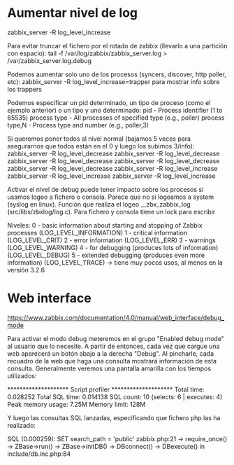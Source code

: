 # Aumentar nivel de log
zabbix_server -R log_level_increase

Para evitar truncar el fichero por el rotado de zabbix (llevarlo a una partición con espacio):
tail -f /var/log/zabbix/zabbix_server.log > /var/zabbix_server.log.debug


Podemos aumentar solo uno de los procesos (syncers, discover, http poller, etc):
zabbix_server -R log_level_increase=trapper
  para mostrar info sobre los trappers

Podemos especificar un pid determinado, un tipo de proceso (como el ejemplo anterior) o un tipo y uno determinado:
  pid - Process identifier (1 to 65535)
  process type - All processes of specified type (e.g., poller)
  process type,N - Process type and number (e.g., poller,3)


Si queremos poner todos al nivel normal (bajamos 5 veces para asegurarnos que todos están en el 0 y luego los subimos 3/info):
zabbix_server -R log_level_decrease
zabbix_server -R log_level_decrease
zabbix_server -R log_level_decrease
zabbix_server -R log_level_decrease
zabbix_server -R log_level_decrease
zabbix_server -R log_level_increase
zabbix_server -R log_level_increase
zabbix_server -R log_level_increase


Activar el nivel de debug puede tener impacto sobre los procesos si usamos logeo a fichero o consola. Parece que no si logeamos a system (syslog en linux).
Función que realiza el logeo __zbx_zabbix_log (src/libs/zbxlog/log.c). Para fichero y consola tiene un lock para escribir

Niveles:
0 - basic information about starting and stopping of Zabbix processes (LOG_LEVEL_INFORMATION)
1 - critical information (LOG_LEVEL_CRIT)
2 - error information (LOG_LEVEL_ERR)
3 - warnings (LOG_LEVEL_WARNING)
4 - for debugging (produces lots of information) (LOG_LEVEL_DEBUG)
5 - extended debugging (produces even more information) (LOG_LEVEL_TRACE) -> tiene muy pocos usos, al menos en la versión 3.2.6


# Web interface
https://www.zabbix.com/documentation/4.0/manual/web_interface/debug_mode

Para activar el modo debug meteremos en el grupo "Enabled debug mode" al usuario que lo necesite.
A partir de entonces, cada vez que cargue una web aparecerá un botón abajo a la derecha "Debug".
Al pincharle, cada recuadro de la web que haga una consulta mostrará información de esta consulta.
Generalmente veremos una pantalla amarilla con los tiempos utilizados:

******************** Script profiler ********************
Total time: 0.028252
Total SQL time: 0.014138
SQL count: 10 (selects: 6 | executes: 4)
Peak memory usage: 7.25M
Memory limit: 128M

Y luego las consultas SQL lanzadas, especificando que fichero php las ha realizado:

SQL (0.000259): SET search_path = 'public'
zabbix.php:21 → require_once() → ZBase->run() → ZBase->initDB() → DBconnect() → DBexecute() in include/db.inc.php:84
